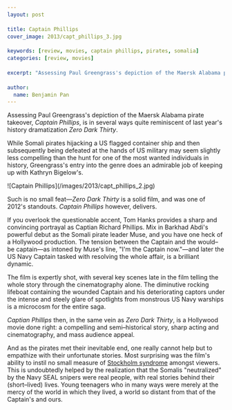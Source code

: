 ```yaml
---
layout: post

title: Captain Phillips
cover_image: 2013/capt_phillips_3.jpg

keywords: [review, movies, captain phillips, pirates, somalia]
categories: [review, movies]

excerpt: "Assessing Paul Greengrass's depiction of the Maersk Alabama pirate takeover, *Captain Phillips*, is in several ways quite reminiscent of last year's history dramatization *Zero Dark Thirty*."

author:
  name: Benjamin Pan
---
```


Assessing Paul Greengrass's depiction of the Maersk Alabama pirate takeover, *Captain Phillips*, is in several ways quite reminiscent of last year's history dramatization *Zero Dark Thirty*.

While Somali pirates hijacking a US flagged container ship and then subsequently being defeated at the hands of US military may seem slightly less compelling than the hunt for one of the most wanted individuals in history, Greengrass's entry into the genre does an admirable job of keeping up with Kathryn Bigelow's.

<div class="full">
![Captain Phillips](/images/2013/capt_phillips_2.jpg)
</div>

Such is no small feat—*Zero Dark Thirty* is a solid film, and was one of 2012's standouts. *Captain Phillips* however, delivers.

If you overlook the questionable accent, Tom Hanks provides a sharp and convincing portrayal as Captian Richard Phillips. Mix in Barkhad Abdi's powerful debut as the Somali pirate leader Muse, and you have one heck of a Hollywood production. The tension between the Captain and the would–be captain—as intoned by Muse's line, "I'm the Captain now."—and later the US Navy Captain tasked with resolving the whole affair, is a brilliant dynamic.

The film is expertly shot, with several key scenes late in the film telling the whole story through the cinematography alone. The diminutive rocking lifeboat containing the wounded Captain and his deteriorating captors under the intense and steely glare of spotlights from monstrous US Navy warships is a microcosm for the entire saga.

*Captian Phillips* then, in the same vein as *Zero Dark Thirty*, is a Hollywood movie done right: a compelling and semi–historical story, sharp acting and cinematography, and mass audience appeal.

And as the pirates met their inevitable end, one really cannot help but to empathize with their unfortunate stories. Most surprising was the film's ability to instil no small measure of [Stockholm syndrome](https://en.wikipedia.org/wiki/Stockholm_syndrome) amongst viewers. This is undoubtedly helped by the realization that the Somalis "neutralized" by the Navy SEAL snipers were real people, with real stories behind their (short–lived) lives. Young teenagers who in many ways were merely at the mercy of the world in which they lived, a world so distant from that of the Captain's and ours.
